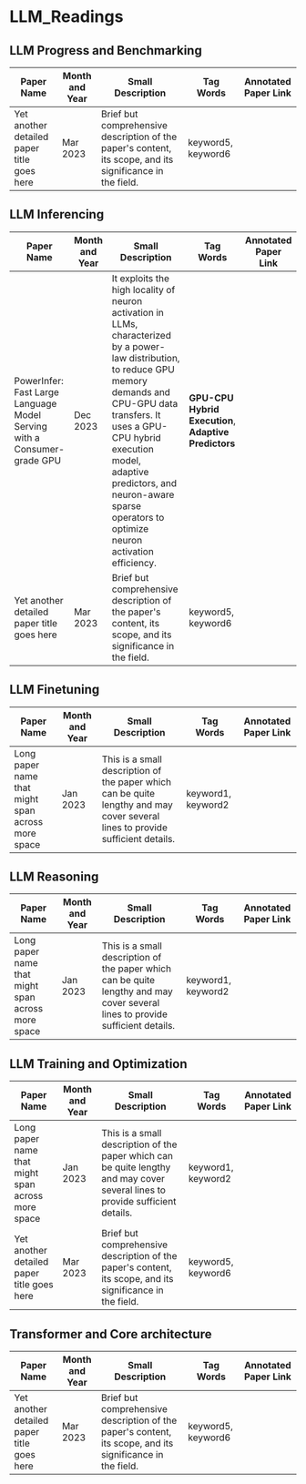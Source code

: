 # LLM_Readings

## LLM Progress and Benchmarking
| Paper Name | Month and Year | Small Description | Tag Words | Annotated Paper Link
|------------|----------------|-------------------|-----------|--------|
| Yet another detailed paper title goes here | Mar 2023 | Brief but comprehensive description of the paper's content, its scope, and its significance in the field. | keyword5, keyword6 |

## LLM Inferencing
| Paper Name | Month and Year | Small Description | Tag Words | Annotated Paper Link
|------------|----------------|-------------------------|-----------|--------|
| PowerInfer: Fast Large Language Model Serving with a Consumer-grade GPU | Dec 2023 | It exploits the high locality of neuron activation in LLMs, characterized by a power-law distribution, to reduce GPU memory demands and CPU-GPU data transfers. It uses a GPU-CPU hybrid execution model, adaptive predictors, and neuron-aware sparse operators to optimize neuron activation efficiency. | **GPU-CPU Hybrid Execution**, **Adaptive Predictors** |
| Yet another detailed paper title goes here | Mar 2023 | Brief but comprehensive description of the paper's content, its scope, and its significance in the field. | keyword5, keyword6 |

## LLM Finetuning
| Paper Name | Month and Year | Small Description | Tag Words | Annotated Paper Link
|------------|----------------|-------------------|-----------|--------|
| Long paper name that might span across more space | Jan 2023 | This is a small description of the paper which can be quite lengthy and may cover several lines to provide sufficient details. | keyword1, keyword2 |


## LLM Reasoning
| Paper Name | Month and Year | Small Description | Tag Words | Annotated Paper Link
|------------|----------------|-------------------|-----------|--------|
| Long paper name that might span across more space | Jan 2023 | This is a small description of the paper which can be quite lengthy and may cover several lines to provide sufficient details. | keyword1, keyword2 |


## LLM Training and Optimization
| Paper Name | Month and Year | Small Description | Tag Words | Annotated Paper Link
|------------|----------------|-------------------|-----------|--------|
| Long paper name that might span across more space | Jan 2023 | This is a small description of the paper which can be quite lengthy and may cover several lines to provide sufficient details. | keyword1, keyword2 |
| Yet another detailed paper title goes here | Mar 2023 | Brief but comprehensive description of the paper's content, its scope, and its significance in the field. | keyword5, keyword6 |


## Transformer and Core architecture
| Paper Name | Month and Year | Small Description | Tag Words | Annotated Paper Link
|------------|----------------|-------------------|-----------|--------|
| Yet another detailed paper title goes here | Mar 2023 | Brief but comprehensive description of the paper's content, its scope, and its significance in the field. | keyword5, keyword6 |

